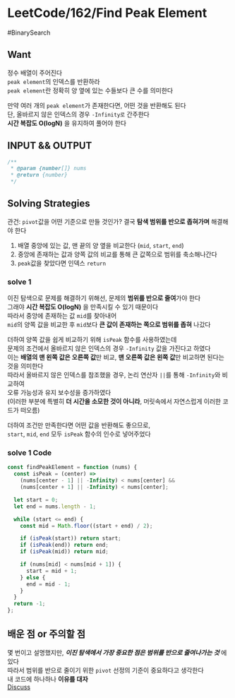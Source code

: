 # LeetCode/162/Find Peak Element

#BinarySearch

## Want

정수 배열이 주어진다  
`peak element`의 인덱스를 반환하라  
`peak element`란 정확히 양 옆에 있는 수들보다 큰 수를 의미한다

만약 여러 개의 `peak element`가 존재한다면, 어떤 것을 반환해도 된다  
단, 올바르지 않은 인덱스의 경우 `-Infinity로` 간주한다  
**시간 복잡도 O(logN)** 을 유지하여 풀어야 한다

## INPUT && OUTPUT

```js
/**
 * @param {number[]} nums
 * @return {number}
 */
```

## Solving Strategies

관건: `pivot`값을 어떤 기준으로 만들 것인가?
결국 **탐색 범위를 반으로 좁혀가며** 해결해야 한다

1. 배열 중앙에 있는 값, 맨 끝의 양 옆을 비교한다 (`mid`, `start`, `end`)
2. 중앙에 존재하는 값과 양쪽 값의 비교를 통해 큰 값쪽으로 범위를 축소해나간다
3. `peak`값을 찾았다면 인덱스 `return`

### solve 1

이진 탐색으로 문제를 해결하기 위해선, 문제의 **범위를 반으로 줄여**가야 한다  
그래야 **시간 복잡도 O(logN)** 을 만족시킬 수 있기 때문이다  
따라서 중앙에 존재하는 값 `mid`를 찾아내어  
`mid`의 양쪽 값을 비교한 후 `mid`보다 **큰 값이 존재하는 쪽으로 범위를 좁혀** 나갔다

더하여 양쪽 값을 쉽게 비교하기 위해 `isPeak` 함수를 사용하였는데  
문제의 조건에서 올바르지 않은 인덱스의 경우 `-Infinity` 값을 가진다고 하였다  
이는 **배열의 맨 왼쪽 값은 오른쪽 값**만 비교, **맨 오른쪽 값은 왼쪽 값**만 비교하면 된다는 것을 의미한다  
따라서 올바르지 않은 인덱스를 참조했을 경우, 논리 연산자 `||`를 통해 `-Infinity`와 비교하여  
오류 가능성과 유지 보수성을 증가하였다  
(이러한 부분에 특별히 **더 시간을 소모한 것이 아니라**, 머릿속에서 자연스럽게 이러한 코드가 떠오름)

더하여 조건만 만족한다면 어떤 값을 반환해도 좋으므로,  
`start`, `mid`, `end` 모두 `isPeak` 함수의 인수로 넣어주었다

### solve 1 Code

```js
const findPeakElement = function (nums) {
  const isPeak = (center) =>
    (nums[center - 1] || -Infinity) < nums[center] &&
    (nums[center + 1] || -Infinity) < nums[center];

  let start = 0;
  let end = nums.length - 1;

  while (start <= end) {
    const mid = Math.floor((start + end) / 2);

    if (isPeak(start)) return start;
    if (isPeak(end)) return end;
    if (isPeak(mid)) return mid;

    if (nums[mid] < nums[mid + 1]) {
      start = mid + 1;
    } else {
      end = mid - 1;
    }
  }
  return -1;
};
```

## 배운 점 or 주의할 점

몇 번이고 설명했지만, **_이진 탐색에서 가장 중요한 점은 범위를 반으로 줄여나가는 것_** 에 있다  
따라서 범위를 반으로 줄이기 위한 `pivot` 선정의 기준이 중요하다고 생각한다  
내 코드에 하나하나 **이유를 대자**  
[Discuss](https://leetcode.com/explore/learn/card/binary-search/126/template-ii/948/discuss/2414855/Javascript-readable-Code!!!!!!!!)
